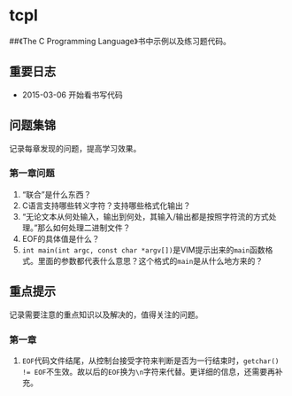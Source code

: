 # tcpl
##《The C Programming Language》书中示例以及练习题代码。

## 重要日志

* 2015-03-06 开始看书写代码

## 问题集锦

记录每章发现的问题，提高学习效果。

### 第一章问题

1. “联合”是什么东西？
2. C语言支持哪些转义字符？支持哪些格式化输出？
3. “无论文本从何处输入，输出到何处，其输入/输出都是按照字符流的方式处理。”那么如何处理二进制文件？
4. EOF的具体值是什么？
5. `int main(int argc, const char *argv[])`是VIM提示出来的`main`函数格式。里面的参数都代表什么意思？这个格式的`main`是从什么地方来的？



## 重点提示

记录需要注意的重点知识以及解决的，值得关注的问题。

### 第一章

1. `EOF`代码文件结尾，从控制台接受字符来判断是否为一行结束时，`getchar() != EOF`不生效。故以后的`EOF`换为`\n`字符来代替。更详细的信息，还需要再补充。
